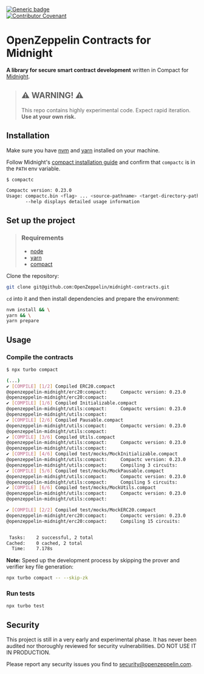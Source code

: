 [![Generic badge](https://img.shields.io/badge/Compact%20Compiler-0.23.0-1abc9c.svg)](https://shields.io/)  
[![Contributor Covenant](https://img.shields.io/badge/Contributor%20Covenant-2.1-4baaaa.svg)](code_of_conduct.md)

# OpenZeppelin Contracts for Midnight

**A library for secure smart contract development** written in Compact for [Midnight](https://midnight.network/).

> ## ⚠️ WARNING! ⚠️
>
> This repo contains highly experimental code.
> Expect rapid iteration.
> **Use at your own risk.**

## Installation

Make sure you have [nvm](https://github.com/nvm-sh/nvm) and [yarn](https://yarnpkg.com/getting-started/install) installed on your machine.

Follow Midnight's [compact installation guide](https://docs.midnight.network/develop/tutorial/building/#midnight-compact-compiler) and confirm that `compactc` is in the `PATH` env variable.

```bash
$ compactc

Compactc version: 0.23.0
Usage: compactc.bin <flag> ... <source-pathname> <target-directory-pathname>
       --help displays detailed usage information
```

## Set up the project

> ### Requirements
>
> - [node](https://nodejs.org/)
> - [yarn](https://yarnpkg.com/getting-started/install)
> - [compact](https://docs.midnight.network/develop/tutorial/building/#midnight-compact-compiler)

Clone the repository:

```bash
git clone git@github.com:OpenZeppelin/midnight-contracts.git
```

`cd` into it and then install dependencies and prepare the environment:

```bash
nvm install && \
yarn && \
yarn prepare
```

## Usage

### Compile the contracts

```bash
$ npx turbo compact

(...)
✔ [COMPILE] [1/2] Compiled ERC20.compact
@openzeppelin-midnight/erc20:compact:     Compactc version: 0.23.0
@openzeppelin-midnight/erc20:compact:
✔ [COMPILE] [1/6] Compiled Initializable.compact
@openzeppelin-midnight/utils:compact:     Compactc version: 0.23.0
@openzeppelin-midnight/utils:compact:
✔ [COMPILE] [2/6] Compiled Pausable.compact
@openzeppelin-midnight/utils:compact:     Compactc version: 0.23.0
@openzeppelin-midnight/utils:compact:
✔ [COMPILE] [3/6] Compiled Utils.compact
@openzeppelin-midnight/utils:compact:     Compactc version: 0.23.0
@openzeppelin-midnight/utils:compact:
✔ [COMPILE] [4/6] Compiled test/mocks/MockInitializable.compact
@openzeppelin-midnight/utils:compact:     Compactc version: 0.23.0
@openzeppelin-midnight/utils:compact:     Compiling 3 circuits:
✔ [COMPILE] [5/6] Compiled test/mocks/MockPausable.compact
@openzeppelin-midnight/utils:compact:     Compactc version: 0.23.0
@openzeppelin-midnight/utils:compact:     Compiling 5 circuits:
✔ [COMPILE] [6/6] Compiled test/mocks/MockUtils.compact
@openzeppelin-midnight/utils:compact:     Compactc version: 0.23.0
@openzeppelin-midnight/utils:compact:

✔ [COMPILE] [2/2] Compiled test/mocks/MockERC20.compact
@openzeppelin-midnight/erc20:compact:     Compactc version: 0.23.0
@openzeppelin-midnight/erc20:compact:     Compiling 15 circuits:


 Tasks:    2 successful, 2 total
Cached:    0 cached, 2 total
  Time:    7.178s
```

**Note:** Speed up the development process by skipping the prover and verifier key file generation:

```bash
npx turbo compact -- --skip-zk
```

### Run tests

```bash
npx turbo test
```

## Security

This project is still in a very early and experimental phase. It has never been audited nor thoroughly reviewed for security vulnerabilities. DO NOT USE IT IN PRODUCTION.

Please report any security issues you find to <security@openzeppelin.com>.
